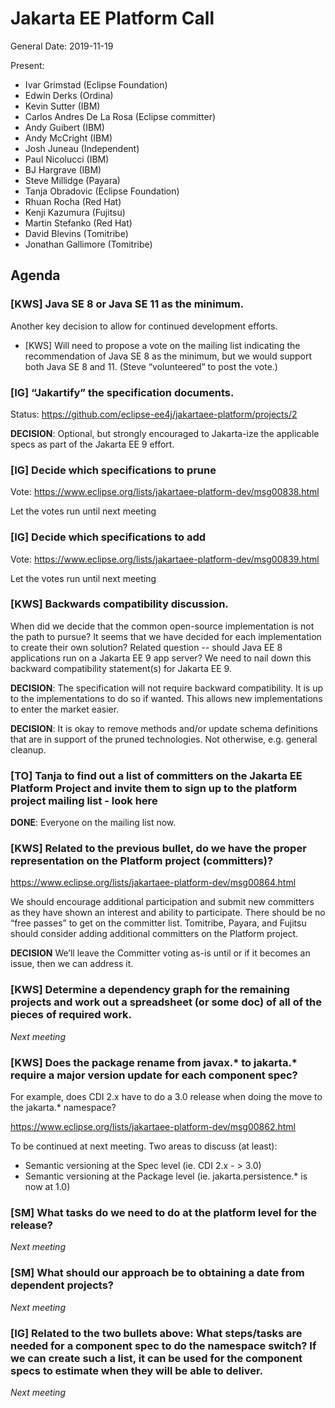 # Jakarta EE Platform Call

General
Date: 2019-11-19

Present:

* Ivar Grimstad (Eclipse Foundation)
* Edwin Derks (Ordina)
* Kevin Sutter (IBM)
* Carlos Andres De La Rosa (Eclipse committer)
* Andy Guibert (IBM)
* Andy McCright (IBM)
* Josh Juneau (Independent)
* Paul Nicolucci (IBM)
* BJ Hargrave (IBM)
* Steve Millidge (Payara)
* Tanja Obradovic (Eclipse Foundation)
* Rhuan Rocha (Red Hat)
* Kenji Kazumura (Fujitsu)
* Martin Stefanko (Red Hat)
* David Blevins (Tomitribe)
* Jonathan Gallimore (Tomitribe)

## Agenda

### [KWS] Java SE 8 or Java SE 11 as the minimum. 

Another key decision to allow for continued development efforts.
* [KWS] Will need to propose a vote on the mailing list indicating the recommendation of Java SE 8 as the minimum, but we would support both Java SE 8 and 11.  (Steve “volunteered” to post the vote.)

### [IG] “Jakartify” the specification documents. 

Status: https://github.com/eclipse-ee4j/jakartaee-platform/projects/2

**DECISION**: Optional, but strongly encouraged to Jakarta-ize the applicable specs as part of the Jakarta EE 9 effort.


### [IG] Decide which specifications to prune

Vote: https://www.eclipse.org/lists/jakartaee-platform-dev/msg00838.html

Let the votes run until next meeting


### [IG] Decide which specifications to add

Vote: https://www.eclipse.org/lists/jakartaee-platform-dev/msg00839.html

Let the votes run until next meeting
	

### [KWS] Backwards compatibility discussion. 

When did we decide that the common open-source implementation is not the path to pursue?  It seems that we have decided for each implementation to create their own solution?  Related question -- should Java EE 8 applications run on a Jakarta EE 9 app server?  We need to nail down this backward compatibility statement(s) for Jakarta EE 9.

**DECISION**: The specification will not require backward compatibility. It is up to the implementations to do so if wanted. This allows new implementations to enter the market easier.

**DECISION**:  It is okay to remove methods and/or update schema definitions that are in support of the pruned technologies. Not otherwise, e.g. general cleanup.


### [TO] Tanja to find out a list of committers on the Jakarta EE Platform Project and invite them to sign up to the platform project mailing list - look here

**DONE**: Everyone on the mailing list now.


### [KWS] Related to the previous bullet, do we have the proper representation on the Platform project (committers)?

https://www.eclipse.org/lists/jakartaee-platform-dev/msg00864.html 

We should encourage additional participation and submit new committers as they have shown an interest and ability to participate. 
There should be no “free passes” to get on the committer list.
Tomitribe, Payara, and Fujitsu should consider adding additional committers on the Platform project.

**DECISION** We’ll leave the Committer voting as-is until or if it becomes an issue, then we can address it.


### [KWS] Determine a dependency graph for the remaining projects and work out a spreadsheet (or some doc) of all of the pieces of required work.

_Next meeting_


### [KWS] Does the package rename from javax.* to jakarta.* require a major version update for each component spec?  

For example, does CDI 2.x have to do a 3.0 release when doing the move to the jakarta.* namespace?

https://www.eclipse.org/lists/jakartaee-platform-dev/msg00862.html 

To be continued at next meeting.
Two areas to discuss (at least):
* Semantic versioning at the Spec level (ie. CDI 2.x - > 3.0)
* Semantic versioning at the Package level (ie. jakarta.persistence.* is now at 1.0)


### [SM] What tasks do we need to do at the platform level for the release?

_Next meeting_


### [SM] What should our approach be to obtaining a date from dependent projects?

_Next meeting_


### [IG] Related to the two bullets above: What steps/tasks are needed for a component spec to do the namespace switch? If we can create such a list, it can be used for the component specs to estimate when they will be able to deliver.

_Next meeting_

